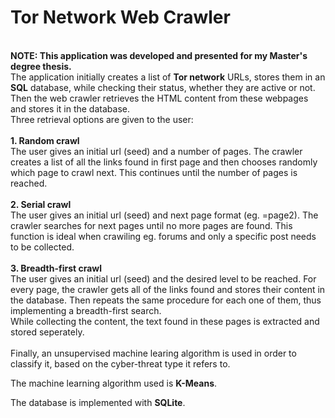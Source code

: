 # Tor Network Web Crawler
<br>
<b>NOTE: This application was developed and presented for my Master's degree thesis.</b>
<br>
The application initially creates a list of <b>Tor network</b> URLs, stores them in an <b>SQL</b> database, while
checking their status, whether they are active or not.
<br>
Then the web crawler retrieves the HTML content from these webpages and stores it in the database.
<br>
Three retrieval options are given to the user:<br>
<br>
<b>1. Random crawl</b>
<br>
   The user gives an initial url (seed) and a number of pages.
   The crawler creates a list of all the links found in first page and then chooses
   randomly which page to crawl next. This continues until the number of pages
   is reached.
<br>  
<br>
<b>2. Serial crawl</b>
<br>
   The user gives an initial url (seed) and next page format (eg. =page2).
   The crawler searches for next pages until no more pages are found.
   This function is ideal when crawiling eg. forums and only a specific post needs
   to be collected.
<br>
<br>
<b>3. Breadth-first crawl</b>
<br>
   The user gives an initial url (seed) and the desired level to be reached.
   For every page, the crawler gets all of the links found and stores their content in
   the database. Then repeats the same procedure for each one of them, thus implementing
   a breadth-first search.
<br>   
While collecting the content, the text found in these pages is extracted and stored seperately.
<br>
<br>
Finally, an unsupervised machine learing algorithm is used in order to classify it, based on the cyber-threat type it refers to.

The machine learning algorithm used is <b>K-Means</b>.

The database is implemented with <b>SQLite</b>.
